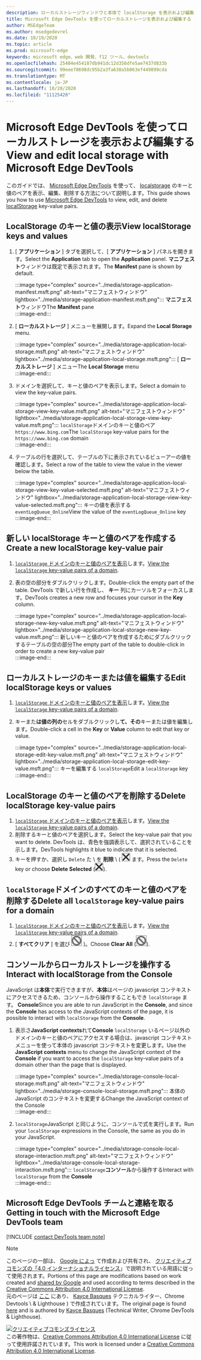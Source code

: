 ```yaml
---
description: ローカルストレージウィンドウと本体で localStorage を表示および編集する方法を説明します。
title: Microsoft Edge DevTools を使ってローカルストレージを表示および編集する
author: MSEdgeTeam
ms.author: msedgedevrel
ms.date: 10/19/2020
ms.topic: article
ms.prod: microsoft-edge
keywords: microsoft edge、web 開発、f12 ツール、devtools
ms.openlocfilehash: 25404e454187db941dc12d356dfe5ae7437d833b
ms.sourcegitcommit: 99eee78698dc95b2a3fa638a5b063ef449899cda
ms.translationtype: MT
ms.contentlocale: ja-JP
ms.lasthandoff: 10/20/2020
ms.locfileid: "11125420"
---
```

<!-- Copyright Kayce Basques 

   Licensed under the Apache License, Version 2.0 (the "License");
   you may not use this file except in compliance with the License.
   You may obtain a copy of the License at

       https://www.apache.org/licenses/LICENSE-2.0

   Unless required by applicable law or agreed to in writing, software
   distributed under the License is distributed on an "AS IS" BASIS,
   WITHOUT WARRANTIES OR CONDITIONS OF ANY KIND, either express or implied.
   See the License for the specific language governing permissions and
   limitations under the License.  -->  

# <span data-ttu-id="b3365-104">Microsoft Edge DevTools を使ってローカルストレージを表示および編集する</span><span class="sxs-lookup"><span data-stu-id="b3365-104">View and edit local storage with Microsoft Edge DevTools</span></span>  

<span data-ttu-id="b3365-105">このガイドでは、 [Microsoft Edge DevTools][MicrosoftEdgeDevTools] を使って、 [localstorage][MDNWindowsLocalStorage] のキーと値のペアを表示、編集、削除する方法について説明します。</span><span class="sxs-lookup"><span data-stu-id="b3365-105">This guide shows you how to use [Microsoft Edge DevTools][MicrosoftEdgeDevTools] to view, edit, and delete [localStorage][MDNWindowsLocalStorage] key-value pairs.</span></span>  

## <span data-ttu-id="b3365-106">LocalStorage のキーと値の表示</span><span class="sxs-lookup"><span data-stu-id="b3365-106">View localStorage keys and values</span></span>  

1.  <span data-ttu-id="b3365-107">[ **アプリケーション** ] タブを選択して、[ **アプリケーション** ] パネルを開きます。</span><span class="sxs-lookup"><span data-stu-id="b3365-107">Select the **Application** tab to open the **Application** panel.</span></span>  <span data-ttu-id="b3365-108">**マニフェスト**ウィンドウは既定で表示されます。</span><span class="sxs-lookup"><span data-stu-id="b3365-108">The **Manifest** pane is shown by default.</span></span>  
    
    :::image type="complex" source="../media/storage-application-manifest.msft.png" alt-text="マニフェストウィンドウ" lightbox="../media/storage-application-manifest.msft.png":::
       <span data-ttu-id="b3365-110">**マニフェスト**ウィンドウ</span><span class="sxs-lookup"><span data-stu-id="b3365-110">The **Manifest** pane</span></span>  
    :::image-end:::  
    
1.  <span data-ttu-id="b3365-111">[ **ローカルストレージ** ] メニューを展開します。</span><span class="sxs-lookup"><span data-stu-id="b3365-111">Expand the **Local Storage** menu.</span></span>  
    
    :::image type="complex" source="../media/storage-application-local-storage.msft.png" alt-text="マニフェストウィンドウ" lightbox="../media/storage-application-local-storage.msft.png":::
       <span data-ttu-id="b3365-113">[ **ローカルストレージ** ] メニュー</span><span class="sxs-lookup"><span data-stu-id="b3365-113">The **Local Storage** menu</span></span>  
    :::image-end:::  
    
1.  <span data-ttu-id="b3365-114">ドメインを選択して、キーと値のペアを表示します。</span><span class="sxs-lookup"><span data-stu-id="b3365-114">Select a domain to view the key-value pairs.</span></span>  
    
    :::image type="complex" source="../media/storage-application-local-storage-view-key-value.msft.png" alt-text="マニフェストウィンドウ" lightbox="../media/storage-application-local-storage-view-key-value.msft.png":::
       <span data-ttu-id="b3365-116">`localStorage`ドメインのキーと値のペア `https://www.bing.com`</span><span class="sxs-lookup"><span data-stu-id="b3365-116">The `localStorage` key-value pairs for the `https://www.bing.com` domain</span></span>  
    :::image-end:::  
    
1.  <span data-ttu-id="b3365-117">テーブルの行を選択して、テーブルの下に表示されているビューアーの値を確認します。</span><span class="sxs-lookup"><span data-stu-id="b3365-117">Select a row of the table to view the value in the viewer below the table.</span></span>  
    
    :::image type="complex" source="../media/storage-application-local-storage-view-key-value-selected.msft.png" alt-text="マニフェストウィンドウ" lightbox="../media/storage-application-local-storage-view-key-value-selected.msft.png":::
       <span data-ttu-id="b3365-119">キーの値を表示する `eventLogQueue_Online`</span><span class="sxs-lookup"><span data-stu-id="b3365-119">View the value of the `eventLogQueue_Online` key</span></span>  
    :::image-end:::  
    
## <span data-ttu-id="b3365-120">新しい localStorage キーと値のペアを作成する</span><span class="sxs-lookup"><span data-stu-id="b3365-120">Create a new localStorage key-value pair</span></span>  

1.  <span data-ttu-id="b3365-121">[ `localStorage` ドメインのキーと値のペアを表示](#view-localstorage-keys-and-values)します。</span><span class="sxs-lookup"><span data-stu-id="b3365-121">[View the `localStorage` key-value pairs of a domain](#view-localstorage-keys-and-values).</span></span>  
1.  <span data-ttu-id="b3365-122">表の空の部分をダブルクリックします。</span><span class="sxs-lookup"><span data-stu-id="b3365-122">Double-click the empty part of the table.</span></span>  <span data-ttu-id="b3365-123">DevTools で新しい行を作成し、 **キー** 列にカーソルをフォーカスします。</span><span class="sxs-lookup"><span data-stu-id="b3365-123">DevTools creates a new row and focuses your cursor in the **Key** column.</span></span>  
    
    :::image type="complex" source="../media/storage-application-local-storage-new-key-value.msft.png" alt-text="マニフェストウィンドウ" lightbox="../media/storage-application-local-storage-new-key-value.msft.png":::
       <span data-ttu-id="b3365-125">新しいキーと値のペアを作成するためにダブルクリックするテーブルの空の部分</span><span class="sxs-lookup"><span data-stu-id="b3365-125">The empty part of the table to double-click in order to create a new key-value pair</span></span>  
    :::image-end:::  
    
## <span data-ttu-id="b3365-126">ローカルストレージのキーまたは値を編集する</span><span class="sxs-lookup"><span data-stu-id="b3365-126">Edit localStorage keys or values</span></span>  

1.  <span data-ttu-id="b3365-127">[ `localStorage` ドメインのキーと値のペアを表示](#view-localstorage-keys-and-values)します。</span><span class="sxs-lookup"><span data-stu-id="b3365-127">[View the `localStorage` key-value pairs of a domain](#view-localstorage-keys-and-values).</span></span>  
1.  <span data-ttu-id="b3365-128">キーまた**は値の列の**セルをダブルクリックし**て、その**キーまたは値を編集します。</span><span class="sxs-lookup"><span data-stu-id="b3365-128">Double-click a cell in the **Key** or **Value** column to edit that key or value.</span></span>  
    
    :::image type="complex" source="../media/storage-application-local-storage-edit-key-value.msft.png" alt-text="マニフェストウィンドウ" lightbox="../media/storage-application-local-storage-edit-key-value.msft.png":::
       <span data-ttu-id="b3365-130">キーを編集する `localStorage`</span><span class="sxs-lookup"><span data-stu-id="b3365-130">Edit a `localStorage` key</span></span>  
    :::image-end:::  
    
## <span data-ttu-id="b3365-131">LocalStorage のキーと値のペアを削除する</span><span class="sxs-lookup"><span data-stu-id="b3365-131">Delete localStorage key-value pairs</span></span>  

1.  <span data-ttu-id="b3365-132">[ `localStorage` ドメインのキーと値のペアを表示](#view-localstorage-keys-and-values)します。</span><span class="sxs-lookup"><span data-stu-id="b3365-132">[View the `localStorage` key-value pairs of a domain](#view-localstorage-keys-and-values).</span></span>  
1.  <span data-ttu-id="b3365-133">削除するキーと値のペアを選択します。</span><span class="sxs-lookup"><span data-stu-id="b3365-133">Select the key-value pair that you want to delete.</span></span>  <span data-ttu-id="b3365-134">DevTools は、青色を強調表示して、選択されていることを示します。</span><span class="sxs-lookup"><span data-stu-id="b3365-134">DevTools highlights it blue to indicate that it is selected.</span></span>  
1.  <span data-ttu-id="b3365-135">キーを押すか、選択し `Delete` た \ を **削除** \ ( ![ 選択した \ を削除) を選択し ][ImageDeleteIcon] ます。</span><span class="sxs-lookup"><span data-stu-id="b3365-135">Press the `Delete` key or choose **Delete Selected** \(![Delete Selected][ImageDeleteIcon]\).</span></span>  
    
## <span data-ttu-id="b3365-136">`localStorage`ドメインのすべてのキーと値のペアを削除する</span><span class="sxs-lookup"><span data-stu-id="b3365-136">Delete all `localStorage` key-value pairs for a domain</span></span>  

1.  <span data-ttu-id="b3365-137">[ `localStorage` ドメインのキーと値のペアを表示](#view-localstorage-keys-and-values)します。</span><span class="sxs-lookup"><span data-stu-id="b3365-137">[View the `localStorage` key-value pairs of a domain](#view-localstorage-keys-and-values).</span></span>  
1.  <span data-ttu-id="b3365-138">[ **すべてクリア** ] を選び ![ ます (\ すべてクリア ][ImageClearIcon] )。</span><span class="sxs-lookup"><span data-stu-id="b3365-138">Choose **Clear All** \(![Clear All][ImageClearIcon]\).</span></span>  
    
## <span data-ttu-id="b3365-139">コンソールからローカルストレージを操作する</span><span class="sxs-lookup"><span data-stu-id="b3365-139">Interact with localStorage from the Console</span></span>  

<span data-ttu-id="b3365-140">JavaScript は**本体**で実行できますが、**本体**はページの javascript コンテキストにアクセスできるため、コンソールから操作することもでき `localStorage` ます。 **Console**</span><span class="sxs-lookup"><span data-stu-id="b3365-140">Since you are able to run JavaScript in the **Console**, and since the **Console** has access to the JavaScript contexts of the page, it is possible to interact with `localStorage` from the **Console**.</span></span>  

1.  <span data-ttu-id="b3365-141">表示さ**JavaScript contexts**れて**Console** `localStorage` いるページ以外のドメインのキーと値のペアにアクセスする場合は、javascript コンテキストメニューを使って本体の javascript コンテキストを変更します。</span><span class="sxs-lookup"><span data-stu-id="b3365-141">Use the **JavaScript contexts** menu to change the JavaScript context of the **Console** if you want to access the `localStorage` key-value pairs of a domain other than the page that is displayed.</span></span>  
    
    :::image type="complex" source="../media/storage-console-local-storage.msft.png" alt-text="マニフェストウィンドウ" lightbox="../media/storage-console-local-storage.msft.png":::
       <span data-ttu-id="b3365-143">本体の JavaScript のコンテキストを変更する</span><span class="sxs-lookup"><span data-stu-id="b3365-143">Change the JavaScript context of the Console</span></span>  
    :::image-end:::  
    
1.  <span data-ttu-id="b3365-144">`localStorage`JavaScript と同じように、コンソールで式を実行します。</span><span class="sxs-lookup"><span data-stu-id="b3365-144">Run your `localStorage` expressions in the Console, the same as you do in your JavaScript.</span></span>  
    
    :::image type="complex" source="../media/storage-console-local-storage-interaction.msft.png" alt-text="マニフェストウィンドウ" lightbox="../media/storage-console-local-storage-interaction.msft.png":::
       <span data-ttu-id="b3365-146">`localStorage`**コンソール**から操作する</span><span class="sxs-lookup"><span data-stu-id="b3365-146">Interact with `localStorage` from the **Console**</span></span>  
    :::image-end:::  
    
## <span data-ttu-id="b3365-147">Microsoft Edge DevTools チームと連絡を取る</span><span class="sxs-lookup"><span data-stu-id="b3365-147">Getting in touch with the Microsoft Edge DevTools team</span></span>  

[!INCLUDE [contact DevTools team note](../includes/contact-devtools-team-note.md)]  

<!-- image links -->  

[ImageClearIcon]: ../media/clear-icon.msft.png  
[ImageDeleteIcon]: ../media/delete-icon.msft.png  

<!-- links -->  

[MicrosoftEdgeDevTools]: ../../devtools-guide-chromium.md "Microsoft Edge (Chromium) 開発者ツール |Microsoft ドキュメント"  

[MDNWindowsLocalStorage]: https://developer.mozilla.org/docs/Web/API/Window/localStorage "ウィンドウ。 localStorage |MDN"  

> [!NOTE]
> <span data-ttu-id="b3365-150">このページの一部は、 [Google によっ][GoogleSitePolicies] て作成および共有され、 [クリエイティブコモンズの「4.0 インターナショナルライセンス][CCA4IL]」で説明されている用語に従って使用されます。</span><span class="sxs-lookup"><span data-stu-id="b3365-150">Portions of this page are modifications based on work created and [shared by Google][GoogleSitePolicies] and used according to terms described in the [Creative Commons Attribution 4.0 International License][CCA4IL].</span></span>  
> <span data-ttu-id="b3365-151">元のページは [ここ](https://developers.google.com/web/tools/chrome-devtools/storage/localstorage) にあり、 [Kayce Basques][KayceBasques] テクニカルライター、Chrome Devtools \ & Lighthouse \) で作成されています。</span><span class="sxs-lookup"><span data-stu-id="b3365-151">The original page is found [here](https://developers.google.com/web/tools/chrome-devtools/storage/localstorage) and is authored by [Kayce Basques][KayceBasques] \(Technical Writer, Chrome DevTools \& Lighthouse\).</span></span>  

[![クリエイティブコモンズライセンス][CCby4Image]][CCA4IL]  
<span data-ttu-id="b3365-153">この著作物は、[Creative Commons Attribution 4.0 International License][CCA4IL] に従って使用許諾されています。</span><span class="sxs-lookup"><span data-stu-id="b3365-153">This work is licensed under a [Creative Commons Attribution 4.0 International License][CCA4IL].</span></span>  

[CCA4IL]: https://creativecommons.org/licenses/by/4.0  
[CCby4Image]: https://i.creativecommons.org/l/by/4.0/88x31.png  
[GoogleSitePolicies]: https://developers.google.com/terms/site-policies  
[KayceBasques]: https://developers.google.com/web/resources/contributors/kaycebasques  
